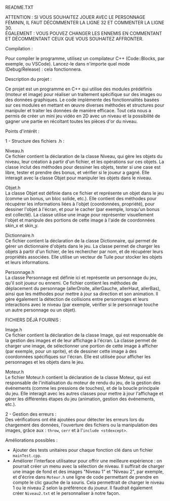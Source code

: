 README.TXT  

ATTENTION : SI VOUS SOUHAITEZ JOUER AVEC LE PERSONNAGE FÉMININ, IL FAUT DÉCOMMENTER LA LIGNE 32 ET COMMENTER LA LIGNE 30.  
ÉGALEMENT : VOUS POUVEZ CHANGER LES ENNEMIS EN COMMENTANT ET DÉCOMMENTANT CEUX QUE VOUS SOUHAITEZ AFFRONTER.  

Compilation :  

Pour compiler le programme, utilisez un compilateur C++ (Code::Blocks, par exemple, ou VSCode). Lancez-le dans n'importe quel mode (Debug/Release) : cela fonctionnera.  

Description du projet :  

Ce projet est un programme en C++ qui utilise des modules prédéfinis (moteur et image) pour réaliser un traitement spécifique sur des images ou des données graphiques. Le code implémente des fonctionnalités basées sur ces modules en mettant en œuvre diverses méthodes et structures pour manipuler et traiter les données de manière efficace. Tout cela nous a permis de créer un mini jeu vidéo en 2D avec un niveau et la possibilité de gagner une partie en récoltant toutes les pièces d'or du niveau.  

Points d'intérêt :  

1 - Structure des fichiers .h :  

Niveau.h  
Ce fichier contient la déclaration de la classe Niveau, qui gère les objets du niveau, leur création à partir d'un fichier, et les opérations sur ces objets. La classe inclut des méthodes pour dessiner les objets, tester si une case est libre, tester et prendre des bonus, et vérifier si le joueur a gagné. Elle interagit avec la classe Objet pour manipuler les objets dans le niveau.  

Objet.h  
La classe Objet est définie dans ce fichier et représente un objet dans le jeu (comme un bonus, un bloc solide, etc.). Elle contient des méthodes pour récupérer les informations liées à l'objet (coordonnées, propriété), pour dessiner l'objet à l'écran, et pour le cacher (par exemple, lorsqu'un bonus est collecté). La classe utilise une image pour représenter visuellement l'objet et manipule des portions de cette image à l'aide de coordonnées skin_x et skin_y.  

Dictionnaire.h  
Ce fichier contient la déclaration de la classe Dictionnaire, qui permet de gérer un dictionnaire d'objets dans le jeu. La classe permet de charger les objets à partir d'un fichier, de les rechercher par nom, et de récupérer leurs propriétés associées. Elle utilise un vecteur de Tuile pour stocker les objets et leurs informations.  

Personnage.h  
La classe Personnage est définie ici et représente un personnage du jeu, qu'il soit joueur ou ennemi. Ce fichier contient les méthodes de déplacement du personnage (allerDroite, allerGauche, allerHaut, allerBas), ainsi que les méthodes pour mettre à jour sa direction et son animation. Il gère également la détection de collisions entre personnages et leurs interactions avec le niveau (par exemple, vérifier si le personnage touche un autre personnage ou un objet).  

FICHIERS DÉJÀ FOURNIS :  

Image.h  
Ce fichier contient la déclaration de la classe Image, qui est responsable de la gestion des images et de leur affichage à l'écran. La classe permet de charger une image, de sélectionner une portion de cette image à afficher (par exemple, pour un sprite), et de dessiner cette image à des coordonnées spécifiques sur l'écran. Elle est utilisée pour afficher les personnages et les objets dans le jeu.  

Moteur.h  
Le fichier Moteur.h contient la déclaration de la classe Moteur, qui est responsable de l'initialisation du moteur de rendu du jeu, de la gestion des événements (comme les pressions de touches), et de la boucle principale du jeu. Elle interagit avec les autres classes pour mettre à jour l'affichage et gérer les différentes étapes du jeu (animation, gestion des événements, etc.).  

2 - Gestion des erreurs :  
Des vérifications ont été ajoutées pour détecter les erreurs lors du chargement des données, l'ouverture des fichiers ou la manipulation des images, grâce aux : `throw`, `cerr` et à l'`include <stdexcept>`.  


Améliorations possibles :  

- Ajouter des tests unitaires pour chaque fonction clé dans un fichier `mainTest.cpp`.  
- Améliorer l’interface utilisateur pour offrir une meilleure expérience : on pourrait créer un menu avec la sélection de niveau. Il suffirait de charger une image de fond et des images "Niveau 1" et "Niveau 2", par exemple, et d'écrire dans `Moteur.h` une ligne de code permettant de prendre en compte le clic gauche de la souris. Cela permettrait de charger le niveau 1 ou le niveau 2 selon la préférence du joueur. Il faudrait également créer `Niveau2.txt` et le personnaliser à notre façon.  
